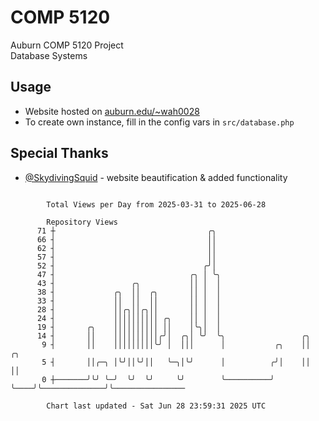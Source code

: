 # COMP 5120
Auburn COMP 5120 Project  
Database Systems

## Usage
- Website hosted on [auburn.edu/~wah0028](https://webhome.auburn.edu/~wah0028/)
- To create own instance, fill in the config vars in `src/database.php`

## Special Thanks
- [@SkydivingSquid](https://github.com/SkydivingSquid) - website beautification & added functionality

```

        Total Views per Day from 2025-03-31 to 2025-06-28

        Repository Views
      71 ┼                                  ╭╮
      66 ┤                                  ││
      62 ┤                                  ││
      57 ┤                                  ││
      52 ┤                                 ╭╯│
      47 ┤                              ╭╮ │ ╰╮
      43 ┤                 ╭╮           ││ │  │
      38 ┤             ╭╮  ││  ╭╮       ││ │  │
      33 ┤             ││  ││  ││       ││ │  │
      28 ┤             ││╭╮││╭╮││       ││ │  │
      24 ┤             ││││││││││ ╭╮    ││ │  │
      19 ┤       ╭╮    ││││││││││ ││    │╰╮│  │
      14 ┤       ││    ││││││││││╭╯│  ╭╮│ ╰╯  ╰╮                 ╭╮
       9 ┤       ││    │││││││││╰╯ │  │││      │           ╭╮    ││              ╭╮
       5 ┤       ││╭─╮ │╰╯││╰╯││   ╰─╮│╰╯      │          ╭╯│    ││              ││
       0 ┼───────╯╰╯ ╰─╯  ╰╯  ╰╯     ╰╯        ╰──────────╯ ╰────╯╰──────────────╯╰────────────────

        Chart last updated - Sat Jun 28 23:59:31 2025 UTC
        
```
